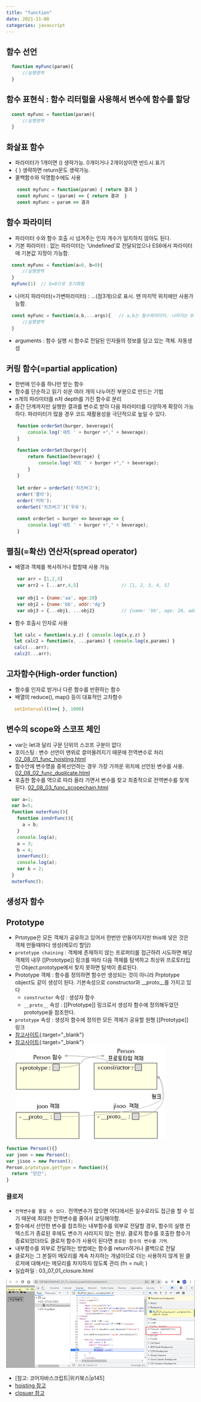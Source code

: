 ```yaml
---
title: "function"
date: 2021-11-08
categories: javascript  
---
```


## 함수 선언

```javascript
  function myFunc(param){
      //실행영역
  }
```  

## 함수 표현식 : 함수 리터럴을 사용해서 변수에 함수를 할당

```javascript
  const myFunc = function(param){
      //실행영역
  }
```

## 화살표 함수

* 파라미터가 1개이면 () 생략가능. 0개이거나 2개이상이면 반드시 표기
* { } 생략하면 return문도 생략가능.
* 콜백함수와 익명함수에도 사용

```javascript
    const myfunc = function(param) { return 결과 }
    const myFunc = (param) => { return 결과  }
    const myFunc = param => 결과
```

## 함수 파라미터

* 파라미터 수와 함수 호출 시 넘겨주는 인자 개수가 일치하지 않아도 된다.
* 기본 파라미터 : 없는 파라미터는 'Undefined'로 전달되었으나 ES6에서 파라미터에 기본값 지정이 가능함.

```javascript
  const myFunc = function(a=0, b=0){
      //실행영역
  }
  myFunc(1)  // b=0으로 초기화됨
```
  
* 나머지 파라미터(=가변파라미터) : ...(점3개)으로 표시. 맨 마지막 위치에만 사용가능함.

```javascript
  const myFunc = function(a,b,...args){   // a,b는 필수파라미터. 나머지는 0개에서 n개까지 배열로 받음
      //실행영역
  }
```

* arguments : 함수 실행 시 함수로 전달된 인자들의 정보를 담고 있는 객체. 자동생성

## 커링 함수(=partial application)  

* 한번에 인수를 하나만 받는 함수  
* 함수를 단순하고 읽기 쉬운 여러 개의 나누어진 부분으로 만드는 기법
* n개의 파라미터를 n차 depth를 가진 함수로 분리
* 중간 단계까지만 실행한 결과를 변수로 받아 다음 파라미터를 다양하게 확장이 가능하다. 파라미터가 많을 경우 코드 재활용성을 극단적으로 높일 수 있다.

```javascript
    function orderSet(burger, beverage){
        console.log('세트 ' + burger +"," + beverage);
    }
```

```javascript
    function orderSet(burger){
        return function(beverage) {
            console.log('세트 ' + burger +"," + beverage);
        }
    }

    let order = orderSet('치즈버그');
    order('콜라');
    order('커피');
    orderSet('치즈버그')('우유');
```

```javascript
    const orderSet = burger => beverage => {
        console.log('세트 ' + burger +"," + beverage);
    }
```

## 펼침(=확산) 연산자(spread operator)

* 배열과 객체를 복사하거나 합할때 사용 가능

```javascript
    var arr = [1,2,3]
    var arr2 = [...arr,4,5]                // [1, 2, 3, 4, 5]  

    var obj1 = {name:'aa', age:20}
    var obj2 = {name:'bb', addr:'dg'}
    var obj3 = {...obj1, ...obj2}          // {name: 'bb', age: 20, addr: 'dg'}  키가 중복되면 덮어쓴다
```

* 함수 호출시  인자로 사용  

```javascript
   let calc = function(x,y,z) { console.log(x,y,z) }
   let calc2 = function(x, ...params) { console.log(x,params) }
   calc(...arr);
   calc2(...arr);
```

## 고차함수(High-order function)  

* 함수를 인자로 받거나 다른 함수를 반환하는 함수
* 배열의 reduce(), map() 등이 대표적인 고차함수

```javascript
   setInterval(()=>{ }, 1000)
```

## 변수의 scope와 스코프 체인

* var는 let과 달리 구문 단위의 스코프 구분이 없다 
* 호이스팅 : 변수 선언이 맨위로 끌어욜려지기 때문에 전역변수로 처리 [02_08_01_func_hoisting.html](02_08_01_func_hoisting.html)
* 함수안에 변수명을 중복선언하는 경우 가장 가까운 위치에 선언된 변수를 사용. [02_08_02_func_duplicate.html](02_08_02_func_duplicate.html)
* 호출한 함수를 역으로 따라 올라 가면서 변수를 찾고 최종적으로 전역변수를 찾게 된다. [02_08_03_func_scopechain.html](02_08_03_func_scopechain.html)
  
```javascript
  var a=1;
  var b=5;
  function outerFunc(){
    function inndrFunc(){
      a = b;
    }
    console.log(a);
    a = 3;
    b = 4;
    innerFunc();
    console.log(a);
    var b = 2;
  }
  outerFunc();
```

## 생성자 함수


## Prototype

* Prtotype은 모든 객체가 공유하고 있어서 한번만 만들어지지만 this에 넣은 것은 객체 만들때마다 생성(메모리 할당)
* `prototype chaining` : 객체에 존재하지 않는 프로퍼티를 접근하려 시도하면 해당 객체의 내무 [[Prototype]] 링크를 따라 다음 객체를 탐색하고 최상위 프로토타입인 Object.prototype에서 찾지 못하면 탐색이 종료된다.
* Prototype 객체 : 함수를 정의하면 함수만 생성되는 것이 아니라 Prptotype object도 같이 생성이 된다. 기본속성으로 constructor와 __proto__를 가지고 있다
  * `constructor` 속성 : 생성자 함수
  * `__proto__` 속성 : [[Prototype]] 링크로서 생성자 함수에 정의해두었던 prototype을 참조한다.
* `prototype` 속성 : 생성자 함수에 정의한 모든 객체가 공유할 원형 [[Prototype]] 링크  
* [참고사이트](https://www.nextree.co.kr/p7323/){:target="_blank"} 
* [참고사이트](https://velog.io/@adam2/%EC%9E%90%EB%B0%94%EC%8A%A4%ED%81%AC%EB%A6%BD%ED%8A%B8-Prototype-%EC%99%84%EB%B2%BD-%EC%A0%95%EB%A6%AC){:target="_blank"} 
![prototype](/img/prototype03.png)  

```javascript
function Person(){}
var joon = new Person();
var jisoo = new Person();
Person.prptotype.getType = function(){
  return "인간";
}
```

### 클로저

* `전역변수를 줄일 수 있다.`  전역변수가 많으면 어디에서든 실수로라도 접근을 할 수 있기 때문에 최대한 전역변수를 줄여서 코딩해야함. 
* 함수에서 선언한 변수를 참조하는 내부함수를 외부로 전달할 경우, 함수의 실행 컨텍스트가 종료된 후에도 변수가 사라지지 않는 현상. 클로저 함수를 호출한 함수가 종료되었더라도 클로저 함수가 사용이 된다면 `종료된 함수의 변수를 기억`.  
* 내부함수를 외부로 전달하는 방법에는 함수를 return하거나 콜백으로 전달  
* 클로저는 그 본질이 메모리를 계속 차지하는 개념이므로 더는 사용하지 않게 된 클로저에 대해서는 메모리를 차지하지 않도록 관리  (fn = null; )
* 실습파일 : 03_07_01_closure.html

![closure](/img/closure01.png)  

* [참고: 코어자바스크립트|위키북스|p145]
* [hoisting 참고](https://developer.mozilla.org/ko/docs/Web/JavaScript/Guide/Grammar_and_types) 
* [closuer 참고](https://developer.mozilla.org/ko/docs/Web/JavaScript/Guide/Functions)
	